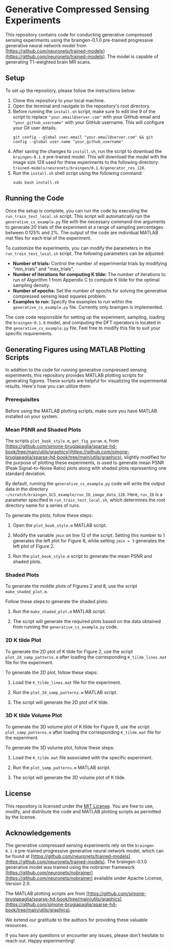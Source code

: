 
# Generative Compressed Sensing Experiments

This repository contains code for conducting generative compressed sensing experiments using the braingen-0.1.0 pre-trained progressive generative neural network model from [https://github.com/neuronets/trained-models](https://github.com/neuronets/trained-models). The model is capable of generating T1-weighted brain MR scans.

## Setup

To set up the repository, please follow the instructions below:

1. Clone this repository to your local machine.
2. Open the terminal and navigate to the repository's root directory.
3. Before running the `install.sh` script, make sure to edit line 9 of the script to replace `"your.email@server.com"` with your GitHub email and `"your_github_username"` with your GitHub username. This will configure your Git user details.
   ```shell
   git config --global user.email "your.email@server.com" && git config --global user.name "your_github_username"
   ```
4. After saving the changes to `install.sh`, run the script to download the `braingen-0.1.0` pre-trained model. This will download the model with the image size 128 used for these experiments to the following directory: `trained-models/neuronets/braingen/0.1.0/generator_res_128`.
5. Run the `install.sh` shell script using the following command:
   ```shell
   sudo bash install.sh
   ```

## Running the Code

Once the setup is complete, you can run the code by executing the `run_train_test_local.sh` script. This script will automatically run the `generative_cs_example.py` file with the necessary command-line arguments to generate 20 trials of the experiment at a range of sampling percentages between 0.125% and 2%. The output of the code are individual MATLAB mat files for each trial of the experiment. 

To customize the experiments, you can modify the parameters in the `run_train_test_local.sh` script. The following parameters can be adjusted:

- **Number of trials:** Control the number of experimental trials by modifying "min_trials" and "max_trials".
- **Number of iterations for computing K tilde:** The number of iterations to run of Algorithm 1 from Appendix C to compute K tilde for the optimal sampling density.
- **Number of epochs:** Set the number of epochs for solving the generative compressed sensing least squares problem.
- **Examples to run:** Specify the examples to run within the `generative_cs_example.py` file. Currently only braingen is implemented.

The core code responsible for setting up the experiment, sampling, loading the `braingen-0.1.0` model, and computing the DFT operators is located in the `generative_cs_example.py` file. Feel free to modify this file to suit your specific requirements.

## Generating Figures using MATLAB Plotting Scripts

In addition to the code for running generative compressed sensing experiments, this repository provides MATLAB plotting scripts for generating figures. These scripts are helpful for visualizing the experimental results. Here's how you can utilize them:

### Prerequisites

Before using the MATLAB plotting scripts, make sure you have MATLAB installed on your system.

### Mean PSNR and Shaded Plots

The scripts `plot_book_style.m`, `get_fig_param.m`,  from [https://github.com/simone-brugiapaglia/sparse-hd-book/tree/main/utils/graphics](https://github.com/simone-brugiapaglia/sparse-hd-book/tree/main/utils/graphics), slightly modified for the purpose of plotting these experiments, is used to generate mean PSNR (Peak Signal-to-Noise Ratio) plots along with shaded plots representing one standard deviation.

By default, running the `generative_cs_example.py` code will write the output data in the directory `~/scratch/braingen_GCS_example/run_ID_image_data_128`. Here, `run_ID` is a parameter specified in `run_train_test_local.sh`, which determines the root directory name for a series of runs.

To generate the plots, follow these steps:

1. Open the `plot_book_style.m` MATLAB script.

2. Modify the variable `jmin` on line 12 of the script. Setting this number to 1 generates the left plot for Figure 8, while setting `jmin = 3` generates the left plot of Figure 2.

3. Run the `plot_book_style.m` script to generate the mean PSNR and shaded plots.

### Shaded Plots

To generate the middle plots of Figures 2 and 8, use the script `make_shaded_plot.m`.

Follow these steps to generate the shaded plots:

1. Run the `make_shaded_plot.m` MATLAB script.

2. The script will generate the required plots based on the data obtained from running the `generative_cs_example.py` code.

### 2D K tilde Plot

To generate the 2D plot of K tilde for Figure 2, use the script `plot_2d_samp_patterns.m` after loading the corresponding `K_tilde_lines.mat` file for the experiment.

To generate the 2D plot, follow these steps:

1. Load the `K_tilde_lines.mat` file for the experiment.

2. Run the `plot_2d_samp_patterns.m` MATLAB script.

3. The script will generate the 2D plot of K tilde.

### 3D K tilde Volume Plot

To generate the 3D volume plot of K tilde for Figure 8, use the script `plot_samp_patterns.m` after loading the corresponding `K_tilde.mat` file for the experiment.

To generate the 3D volume plot, follow these steps:

1. Load the `K_tilde.mat` file associated with the specific experiment.

2. Run the `plot_samp_patterns.m` MATLAB script.

3. The script will generate the 3D volume plot of K tilde.

## License

This repository is licensed under the [MIT License](LICENSE). You are free to use, modify, and distribute the code and MATLAB plotting scripts as permitted by the license.

## Acknowledgements

The generative compressed sensing experiments rely on the `braingen-0.1.0` pre-trained progressive generative neural network model, which can be found at [https://github.com/neuronets/trained-models](https://github.com/neuronets/trained-models). The braingen-0.1.0 generative model was trained using the nobrainer framework [https://github.com/neuronets/nobrainer](https://github.com/neuronets/nobrainer) available under Apache License, Version 2.0. 

The MATLAB plotting scripts are from [https://github.com/simone-brugiapaglia/sparse-hd-book/tree/main/utils/graphics](https://github.com/simone-brugiapaglia/sparse-hd-book/tree/main/utils/graphics). 

We extend our gratitude to the authors for providing these valuable resources.

If you have any questions or encounter any issues, please don't hesitate to reach out. Happy experimenting!


